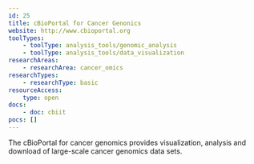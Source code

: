 ```yaml
---
id: 25
title: cBioPortal for Cancer Genonics
website: http://www.cbioportal.org
toolTypes:
    - toolType: analysis_tools/genomic_analysis
    - toolType: analysis_tools/data_visualization
researchAreas:
    - researchArea: cancer_omics
researchTypes:
    - researchType: basic
resourceAccess:
    type: open
docs:
    - doc: cbiit
pocs: []        
---
```

The cBioPortal for cancer genomics provides visualization, analysis and download of large-scale cancer genomics data sets.
